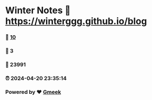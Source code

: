 # Winter Notes :link: https://winterggg.github.io/blog 
### :page_facing_up: [10](https://winterggg.github.io/blog/tag.html) 
### :speech_balloon: 3 
### :hibiscus: 23991 
### :alarm_clock: 2024-04-20 23:35:14 
### Powered by :heart: [Gmeek](https://github.com/Meekdai/Gmeek)
